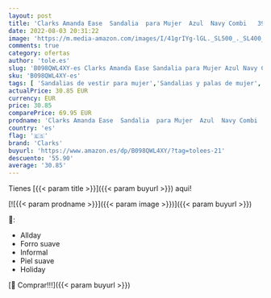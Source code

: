 ```yaml
---
layout: post
title: 'Clarks Amanda Ease  Sandalia  para Mujer  Azul  Navy Combi   39 EU'
date: 2022-08-03 20:31:22
image: 'https://m.media-amazon.com/images/I/41grIYg-lGL._SL500_._SL400_.jpg'
comments: true
category: ofertas
author: 'tole.es'
slug: 'B098QWL4XY-es Clarks Amanda Ease Sandalia para Mujer Azul Navy Combi 39 EU'
sku: 'B098QWL4XY-es'
tags: [ 'Sandalias de vestir para mujer','Sandalias y palas de mujer','Zapatos','Zapatos para mujer','Zapatos y complementos','clarks','sandalia','🇪🇸', ]
actualPrice: 30.85 EUR
currency: EUR
price: 30.85
comparePrice: 69.95 EUR
prodname: 'Clarks Amanda Ease  Sandalia  para Mujer  Azul  Navy Combi   39 EU'
country: 'es'
flag: '🇪🇸'
brand: 'Clarks'
buyurl: 'https://www.amazon.es/dp/B098QWL4XY/?tag=tolees-21'
descuento: '55.90'
average: '30.85'
---
```


Tienes [{{< param title >}}]({{< param buyurl >}}) aqui!

[![{{< param prodname >}}]({{< param image >}})]({{< param buyurl >}})

🔎:

- Allday
- Forro suave
- Informal
- Piel suave
- Holiday

[🛒 Comprar!!!]({{< param buyurl >}})
